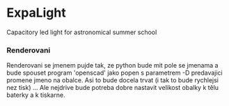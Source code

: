 # ExpaLight
Capacitory led light for astronomical summer school

### Renderovani

Renderovani se jmenem pujde tak, ze python bude mit pole se jmenama a bude spouset program 'openscad' jako popen s parametrem -D predavajici promene jmeno na obalce.
Asi to bude docela trvat (i tak to bude rychlejsi nez tisk) ... Ale nejdrive bude potreba dobre nastavit velikost obalky k tělu baterky a k tiskarne.
